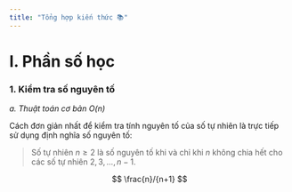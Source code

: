 ```yaml
---
title: "Tổng hợp kiến thức 📚"
---
```


<script defer src="https://cdn.jsdelivr.net/npm/katex@0.15.3/dist/katex.min.js"></script>
<link rel="stylesheet" href="https://cdn.jsdelivr.net/npm/katex@0.15.3/dist/katex.min.css">
<script defer src="https://cdn.jsdelivr.net/npm/katex@0.15.3/dist/contrib/auto-render.min.js"
  onload="renderMathInElement(document.body, {
      delimiters: [
          {left: '$$', right: '$$', display: true},
          {left: '$', right: '$', display: false}
      ]
  });">
</script>

# **I. Phần số học**

### 1. Kiểm tra số nguyên tố

*a. Thuật toán cơ bản O(n)*

Cách đơn giản nhất để kiểm tra tính nguyên tố của số tự nhiên là trực tiếp sử dụng định nghĩa số nguyên tố:
> Số tự nhiên $n \geq 2$ là số nguyên tố khi và chỉ khi $n$ không chia hết cho các số tự nhiên $2, 3, ..., n-1$.

$$
\frac{n}/{n+1}
$$
